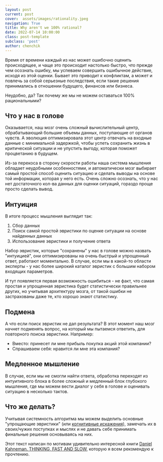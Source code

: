```yaml
---
layout: post
current: post
cover:  assets/images/rationality.jpeg
navigation: True
title: Why aren't we 100% rational?
date: 2022-07-14 10:00:00
class: post-template
subclass: 'post'
author: chenchik
---
```


Время от времени каждый из нас может ошибочно оценить происходящее, и чаще это происходит настолько быстро, что прежде чем осознать ошибку, мы успеваем совершить ошибычное действие, исходя из этой оценки. Бывает это приводит к конфликтам, а может и повлечь за собой серьезные последствия, если такие решения принимались в отношении будущего, финансов или бизнеса.

Неудобно, да? Так почему же мы не можем оставаться 100% рациональными? 

## Что у нас в голове
Оказывается, наш мозг очень сложный вычислительный центр, обрабатывающий большие объемы данных, поступающие от органов чувств. А эволюция оптимизировала этот центр отвечать на входные данные с минимальной задержкой, чтобы успеть сохранить жизнь в критической ситуации и не упустить выгоду, которая поможет процветанию в будущем.

Из-за перекоса в сторону скорости работы наша система мышления обладает неудобными особенностями, и автоматически мозг выбирает самый простой способ оценить ситуацию и сделать выводы на основе той информации, которая у него есть. Очень сложно осознать, что у нас нет достаточного кол-ва данных для оценки ситуаций, гораздо проще просто сделать вывод. 

## Интуиция
В итоге процесс мышления выглядит так:
1. Сбор данных
2. Поиск самой простой эвристики по оценке ситуации на основе найденных данных
3. Использование эвристики и получение ответа

Набор эвристик, которые "сохранены" у нас в голове можно назвать "интуицией", они оптимизированы на очень быстрый и упрощенный ответ, работают моментально. В случае, если мы в какой-то области эксперты - у нас более широкий каталог эвристик с большим набором входящих параметров. 

И тут появляется первая возможность ошибиться - не факт, что самая простая и упрощенная эвристика будет статистически правильнее других, но учитывая архитектуру мозга, от такой ошибки не застрахованы даже те, кто хорошо знают статистику. 

## Подмена
А что если поиск эвристик не дал результата? В этот момент наш мозг начнет подменять вопрос, на который мы пытаемся ответить, для повторного поиска эвристики. Например:
- Вместо: принесет ли мне прибыль покупка акций этой компании?
- Спрашиваем себя: нравится ли мне эта компания?

## Медленное мышление
В случае, если мы не смогли найти ответа, обработка переходят из интуитивного блока в более сложный и медленный блок глубокого мышления, где мы можем вести диалог у себя в голове и оценивать ситуацию в несколько тактов.

## Что же делать?
Учитывая системность алгоритма мы можем выделить основные "упрощающие эвристики" (или [когнитивные искажения](https://en.wikipedia.org/wiki/Cognitive_bias)), замечать их в своих/чужих поступках и мыслях и не давать себе принимать финальные решения основываясь на них. 

Этот текст написан по мотивам удивительно интересной книги [Daniel Kahneman. THINKING, FAST AND SLOW](https://www.amazon.com/Thinking-Fast-Slow-Daniel-Kahneman/dp/0374533555), которую я всем рекомендую к прочтению.